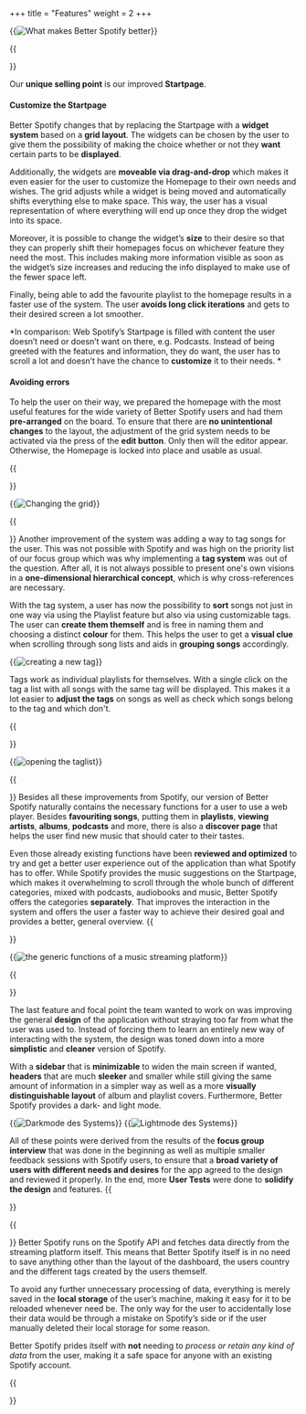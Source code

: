 +++
title = "Features"
weight = 2
+++



{{<image src="Difference_new.PNG" alt="What makes Better Spotify better" >}}


{{<section title="The Startpage" >}}

Our **unique selling point** is our improved **Startpage**.



#### Customize the Startpage

Better Spotify changes that by replacing the Startpage with a **widget system** based on a **grid layout**. The widgets can be chosen by the user to give them the possibility of making the choice whether or not they **want** certain parts to be **displayed**.

Additionally, the widgets are **moveable via drag-and-drop** which makes it even easier for the user to customize the Homepage to their own needs and wishes. The grid adjusts while a widget is being moved and automatically shifts everything else to make space. This way, the user has a visual representation of where everything will end up once they drop the widget into its space. 

Moreover, it is possible to change the widget’s **size** to their desire so that they can properly shift their homepages focus on whichever feature they need the most. This includes making more information visible as soon as the widget’s size increases and reducing the info displayed to make use of the fewer space left.

Finally, being able to add the favourite playlist to the homepage results in a faster use of the system. The user **avoids long click iterations** and gets to their desired screen a lot smoother.

*In comparison: Web Spotify’s Startpage is filled with content the user doesn’t need or doesn’t want on there, e.g. Podcasts. Instead of being greeted with the features and information, they do want, the user has to scroll a lot and doesn’t have the chance to **customize** it to their needs. *


#### Avoiding errors

To help the user on their way, we prepared the homepage with the most useful features for the wide variety of Better Spotify users and had them **pre-arranged** on the board. To ensure that there are **no unintentional changes** to the layout, the adjustment of the grid system needs to be activated via the press of the **edit button**. Only then will the editor appear. Otherwise, the Homepage is locked into place and usable as usual. 


{{</section>}}

{{<image src="Startpage_Useage_new.gif" alt="Changing the grid" caption="Use of the grid" >}}



{{<section title="Tag System" >}}
Another improvement of the system was adding a way to tag songs for the user. This was not possible with Spotify and was high on the priority list of our focus group which was why implementing a **tag system** was out of the question. After all, it is not always possible to present one's own visions in a **one-dimensional hierarchical concept**, which is why cross-references are necessary.

With the tag system, a user has now the possibility to **sort** songs not just in one way via using the Playlist feature but also via using customizable tags. The user can **create them themself** and is free in naming them and choosing a distinct **colour** for them. This helps the user to get a **visual clue** when scrolling through song lists and aids in **grouping songs** accordingly. 

{{<image src="TagSystem.gif" alt="creating a new tag" caption="How to create a new tag">}}

Tags work as individual playlists for themselves. With a single click on the tag a list with all songs with the same tag will be displayed. This makes it a lot easier to **adjust the tags** on songs as well as check which songs belong to the tag and which don't. 

{{</section>}}

{{<image src="Taglist.gif" alt="opening the taglist" >}}




{{<section title="Generic streaming platform features">}}
Besides all these improvements from Spotify, our version of Better Spotify naturally contains the necessary functions for a user to use a web player. Besides **favouriting songs**, putting them in **playlists**, **viewing artists**, **albums**, **podcasts** and more, there is also a **discover page** that helps the user find new music that should cater to their tastes.

Even those already existing functions have been **reviewed and optimized** to try and get a better user experience out of the application than what Spotify has to offer. While Spotify provides the music suggestions on the Startpage, which makes it overwhelming to scroll through the whole bunch of different categories, mixed with podcasts, audiobooks and music, Better Spotify offers the categories **separately**. That improves the interaction in the system and offers the user a faster way to achieve their desired goal and provides a better, general overview.
{{</section>}}

{{<image src="Generic.gif" alt="the generic functions of a music streaming platform" >}}


{{<section title="Sleek Design">}}

The last feature and focal point the team wanted to work on was improving the general **design** of the application without straying too far from what the user was used to. Instead of forcing them to learn an entirely new way of interacting with the system, the design was toned down into a more **simplistic** and **cleaner** version of Spotify. 

With a **sidebar** that is **minimizable** to widen the main screen if wanted, **headers** that are much **sleeker** and smaller while still giving the same amount of information in a simpler way as well as a more **visually distinguishable layout** of album and playlist covers. Furthermore, Better Spotify provides a dark- and light mode.

{{<image src="Darkmode.PNG" alt="Darkmode des Systems" caption="Darkmode des Systems" >}}
{{<image src="lightmode.PNG" alt="Lightmode des Systems" caption="Lightmode des Systems" >}}


All of these points were derived from the results of the **focus group interview** that was done in the beginning as well as multiple smaller feedback sessions with Spotify users, to ensure that a **broad variety of users with different needs and desires** for the app agreed to the design and reviewed it properly. In the end, more **User Tests** were done to **solidify the design** and features.
{{</section>}}



{{<section title="Data Storage">}}
Better Spotify runs on the Spotify API and fetches data directly from the streaming platform itself. This means that Better Spotify itself is in no need to save anything other than the layout of the dashboard, the users country and the different tags created by the users themself. 

To avoid any further unnecessary processing of data, everything is merely saved in the **local storage** of the user’s machine, making it easy for it to be reloaded whenever need be. The only way for the user to accidentally lose their data would be through a mistake on Spotify’s side or if the user manually deleted their local storage for some reason.

Better Spotify prides itself with **not** needing to *process or retain any kind of data* from the user, making it a safe space for anyone with an existing Spotify account. 


{{</section>}}
